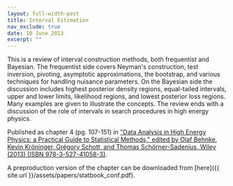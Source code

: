 ```yaml
---
layout: full-width-post
title: Interval Estimation
nav_exclude: true
date: 10 June 2013
excerpt: ""
---
```


This is a review of interval construction methods, both frequentist and Bayesian.  The frequentist side covers Neyman's construction, test inversion, pivoting, asymptotic approximations, the bootstrap, and various techniques for handling nuisance parameters.  On the Bayesian side the discussion includes highest posterior density regions, equal-tailed intervals, upper and lower limits, likelihood regions, and lowest posterior loss regions.  Many examples are given to illustrate the concepts.  The review ends with a discussion of the role of intervals in search procedures in high energy physics.

Published as chapter 4 (pg. 107-151) in ["Data Analysis in High Energy Physics: a Practical Guide to Statistical Methods," edited by Olaf Behnke, Kevin Kröninger, Grégory Schott, and Thomas Schörner-Sadenius, Wiley (2013) (ISBN 978-3-527-41058-3)](https://www.wiley.com/WileyCDA/WileyTitle/productCd-3527410589.html).

A preproduction version of the chapter can be downloaded from [here]({{ site.url }}/assets/papers/statbook_conf.pdf).
